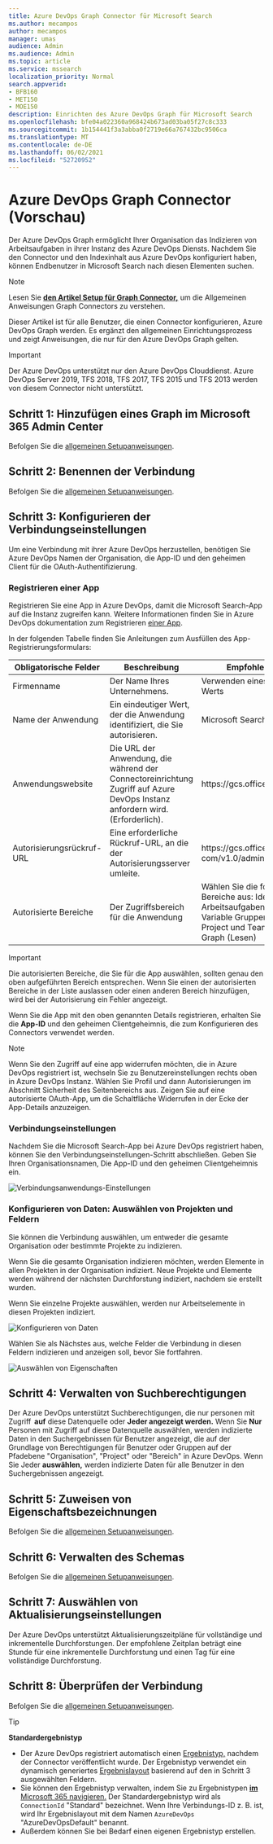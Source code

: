```yaml
---
title: Azure DevOps Graph Connector für Microsoft Search
ms.author: mecampos
author: mecampos
manager: umas
audience: Admin
ms.audience: Admin
ms.topic: article
ms.service: mssearch
localization_priority: Normal
search.appverid:
- BFB160
- MET150
- MOE150
description: Einrichten des Azure DevOps Graph für Microsoft Search
ms.openlocfilehash: bfe04a022360a968424b673ad03ba05f27c8c333
ms.sourcegitcommit: 1b154441f3a3abba0f2719e66a767432bc9506ca
ms.translationtype: MT
ms.contentlocale: de-DE
ms.lasthandoff: 06/02/2021
ms.locfileid: "52720952"
---
```

<!---Previous ms.author: shgrover --->

# <a name="azure-devops-graph-connector-preview"></a>Azure DevOps Graph Connector (Vorschau)

Der Azure DevOps Graph ermöglicht Ihrer Organisation das Indizieren von Arbeitsaufgaben in ihrer Instanz des Azure DevOps Diensts. Nachdem Sie den Connector und den Indexinhalt aus Azure DevOps konfiguriert haben, können Endbenutzer in Microsoft Search nach diesen Elementen suchen.

> [!NOTE]
> Lesen Sie [**den Artikel Setup für Graph Connector,**](configure-connector.md) um die Allgemeinen Anweisungen Graph Connectors zu verstehen.

Dieser Artikel ist für alle Benutzer, die einen Connector konfigurieren, Azure DevOps Graph werden. Es ergänzt den allgemeinen Einrichtungsprozess und zeigt Anweisungen, die nur für den Azure DevOps Graph gelten.

>[!IMPORTANT]
>Der Azure DevOps unterstützt nur den Azure DevOps Clouddienst. Azure DevOps Server 2019, TFS 2018, TFS 2017, TFS 2015 und TFS 2013 werden von diesem Connector nicht unterstützt.

<!---## Before you get started-->

<!---Insert "Before you get started" recommendations for this data source-->

## <a name="step-1-add-a-graph-connector-in-the-microsoft-365-admin-center"></a>Schritt 1: Hinzufügen eines Graph im Microsoft 365 Admin Center

Befolgen Sie die [allgemeinen Setupanweisungen](./configure-connector.md).
<!---If the above phrase does not apply, delete it and insert specific details for your data source that are different from general setup 
instructions.-->

## <a name="step-2-name-the-connection"></a>Schritt 2: Benennen der Verbindung

Befolgen Sie die [allgemeinen Setupanweisungen](./configure-connector.md).
<!---If the above phrase does not apply, delete it and insert specific details for your data source that are different from general setup 
instructions.-->

## <a name="step-3-configure-the-connection-settings"></a>Schritt 3: Konfigurieren der Verbindungseinstellungen

Um eine Verbindung mit ihrer Azure DevOps herzustellen, benötigen [](/azure/devops/organizations/accounts/create-organization) Sie Azure DevOps Namen der Organisation, die App-ID und den geheimen Client für die OAuth-Authentifizierung.

### <a name="register-an-app"></a>Registrieren einer App

Registrieren Sie eine App in Azure DevOps, damit die Microsoft Search-App auf die Instanz zugreifen kann. Weitere Informationen finden Sie in Azure DevOps dokumentation zum Registrieren [einer App](/azure/devops/integrate/get-started/authentication/oauth?preserve-view=true&view=azure-devops#register-your-app).

In der folgenden Tabelle finden Sie Anleitungen zum Ausfüllen des App-Registrierungsformulars:

Obligatorische Felder | Beschreibung | Empfohlener Wert
--- | --- | ---
| Firmenname         | Der Name Ihres Unternehmens. | Verwenden eines geeigneten Werts   |
| Name der Anwendung     | Ein eindeutiger Wert, der die Anwendung identifiziert, die Sie autorisieren.    | Microsoft Search     |
| Anwendungswebsite  | Die URL der Anwendung, die während der Connectoreinrichtung Zugriff auf Azure DevOps Instanz anfordern wird. (Erforderlich).  | https://<span>gcs.office.</span> com/
| Autorisierungsrückruf-URL        | Eine erforderliche Rückruf-URL, an die der Autorisierungsserver umleite. | https://<span>gcs.office.</span> com/v1.0/admin/oauth/callback|
| Autorisierte Bereiche | Der Zugriffsbereich für die Anwendung | Wählen Sie die folgenden Bereiche aus: Identität (Lesen), Arbeitsaufgaben (lesen), Variable Gruppen (Lesen), Project und Team (lesen), Graph (Lesen)|

>[!IMPORTANT]
>Die autorisierten Bereiche, die Sie für die App auswählen, sollten genau den oben aufgeführten Bereich entsprechen. Wenn Sie einen der autorisierten Bereiche in der Liste auslassen oder einen anderen Bereich hinzufügen, wird bei der Autorisierung ein Fehler angezeigt.

Wenn Sie die App mit den oben genannten Details registrieren, erhalten Sie die **App-ID** und den geheimen Clientgeheimnis, die zum Konfigurieren des Connectors verwendet werden. 

>[!NOTE]
>Wenn Sie den Zugriff auf eine app widerrufen möchten, die in Azure DevOps registriert ist, wechseln Sie zu Benutzereinstellungen rechts oben in Azure DevOps Instanz. Wählen Sie Profil und dann Autorisierungen im Abschnitt Sicherheit des Seitenbereichs aus. Zeigen Sie auf eine autorisierte OAuth-App, um die Schaltfläche Widerrufen in der Ecke der App-Details anzuzeigen.

### <a name="connection-settings"></a>Verbindungseinstellungen

Nachdem Sie die Microsoft Search-App bei Azure DevOps registriert haben, können Sie den Verbindungseinstellungen-Schritt abschließen. Geben Sie Ihren Organisationsnamen, Die App-ID und den geheimen Clientgeheimnis ein.

![Verbindungsanwendungs-Einstellungen](media/ADO_Connection_settings_2.png)

### <a name="configure-data-select-projects-and-fields"></a>Konfigurieren von Daten: Auswählen von Projekten und Feldern

Sie können die Verbindung auswählen, um entweder die gesamte Organisation oder bestimmte Projekte zu indizieren.

Wenn Sie die gesamte Organisation indizieren möchten, werden Elemente in allen Projekten in der Organisation indiziert. Neue Projekte und Elemente werden während der nächsten Durchforstung indiziert, nachdem sie erstellt wurden.

Wenn Sie einzelne Projekte auswählen, werden nur Arbeitselemente in diesen Projekten indiziert.

![Konfigurieren von Daten](media/ADO_Configure_data.png)

Wählen Sie als Nächstes aus, welche Felder die Verbindung in diesen Feldern indizieren und anzeigen soll, bevor Sie fortfahren.

![Auswählen von Eigenschaften](media/ADO_choose_properties.png)

## <a name="step-4-manage-search-permissions"></a>Schritt 4: Verwalten von Suchberechtigungen

Der Azure DevOps unterstützt Suchberechtigungen, die nur personen mit Zugriff  **auf** diese Datenquelle oder **Jeder angezeigt werden.** Wenn Sie **Nur** Personen mit Zugriff auf diese Datenquelle auswählen, werden indizierte Daten in den Suchergebnissen für Benutzer angezeigt, die auf der Grundlage von Berechtigungen für Benutzer oder Gruppen auf der Pfadebene "Organisation", "Project" oder "Bereich" in Azure DevOps. Wenn Sie Jeder **auswählen,** werden indizierte Daten für alle Benutzer in den Suchergebnissen angezeigt.

## <a name="step-5-assign-property-labels"></a>Schritt 5: Zuweisen von Eigenschaftsbezeichnungen

Befolgen Sie die [allgemeinen Setupanweisungen](./configure-connector.md).

## <a name="step-6-manage-schema"></a>Schritt 6: Verwalten des Schemas

Befolgen Sie die [allgemeinen Setupanweisungen](./configure-connector.md).

## <a name="step-7-choose-refresh-settings"></a>Schritt 7: Auswählen von Aktualisierungseinstellungen

Der Azure DevOps unterstützt Aktualisierungszeitpläne für vollständige und inkrementelle Durchforstungen.
Der empfohlene Zeitplan beträgt eine Stunde für eine inkrementelle Durchforstung und einen Tag für eine vollständige Durchforstung.

## <a name="step-8-review-connection"></a>Schritt 8: Überprüfen der Verbindung

Befolgen Sie die [allgemeinen Setupanweisungen](./configure-connector.md).

>[!TIP]
>**Standardergebnistyp**
>* Der Azure DevOps registriert automatisch einen [Ergebnistyp,](./customize-search-page.md#step-2-create-the-result-types) nachdem der Connector veröffentlicht wurde. Der Ergebnistyp verwendet ein dynamisch generiertes [Ergebnislayout](./customize-results-layout.md) basierend auf den in Schritt 3 ausgewählten Feldern. 
>* Sie können den Ergebnistyp verwalten, indem Sie zu Ergebnistypen [**im**](https://admin.microsoft.com/Adminportal/Home#/MicrosoftSearch/resulttypes) [Microsoft 365 navigieren.](https://admin.microsoft.com) Der Standardergebnistyp wird als `ConnectionId` "Standard" bezeichnet. Wenn Ihre Verbindungs-ID z. B. ist, wird Ihr Ergebnislayout mit dem Namen `AzureDevOps` "AzureDevOpsDefault" benannt.
>* Außerdem können Sie bei Bedarf einen eigenen Ergebnistyp erstellen.

<!---If the above phrase does not apply, delete it and insert specific details for your data source that are different from general setup 
instructions.-->

<!---## Troubleshooting-->
<!---Insert troubleshooting recommendations for this data source-->

<!---## Limitations-->
<!---Insert limitations for this data source-->